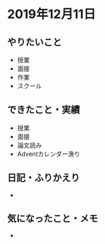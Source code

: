 # 2019年12月11日

## やりたいこと

- 授業
- 面接
- 作業
- スクール

## できたこと・実績

- 授業
- 面接
- 論文読み
- Adventカレンダー漁り

## 日記・ふりかえり

- 

## 気になったこと・メモ

- 
